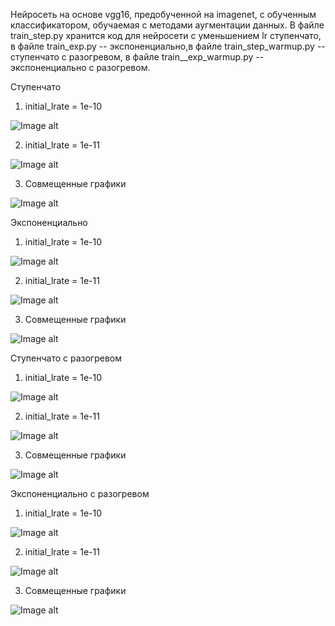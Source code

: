 Нейросеть на основе vgg16, предобученной на imagenet, с обученным классификатором, обучаемая с методами аугментации данных. В файле train_step.py хранится код для нейросети с уменьшением lr ступенчато, в файле train_exp.py -- экспоненциально,в файле train_step_warmup.py -- ступенчато с разогревом, в файле train__exp_warmup.py -- экспоненциально с разогревом.

Ступенчато

1) initial_lrate = 1e-10

![Image alt](https://github.com/samsdimko/SMOMI5/blob/master/step-10.png)

2) initial_lrate = 1e-11

![Image alt](https://github.com/samsdimko/SMOMI5/blob/master/step-11.png)

3) Совмещенные графики

![Image alt](https://github.com/samsdimko/SMOMI5/blob/master/step.png)

Экспоненциально

1) initial_lrate = 1e-10

![Image alt](https://github.com/samsdimko/SMOMI5/blob/master/exp-10.png)

2) initial_lrate = 1e-11

![Image alt](https://github.com/samsdimko/SMOMI5/blob/master/exp-11.png)

3) Совмещенные графики

![Image alt](https://github.com/samsdimko/SMOMI5/blob/master/exp.png)

Ступенчато с разогревом

1) initial_lrate = 1e-10

![Image alt](https://github.com/samsdimko/SMOMI5/blob/master/step_warm-10.png)

2) initial_lrate = 1e-11

![Image alt](https://github.com/samsdimko/SMOMI5/blob/master/step_warm-11.png)

3) Совмещенные графики

![Image alt](https://github.com/samsdimko/SMOMI5/blob/master/step_warm.png)

Экспоненциально с разогревом

1) initial_lrate = 1e-10

![Image alt](https://github.com/samsdimko/SMOMI5/blob/master/exp_warm-10.png)

2) initial_lrate = 1e-11

![Image alt](https://github.com/samsdimko/SMOMI5/blob/master/exp_warm-11.png)

3) Совмещенные графики

![Image alt](https://github.com/samsdimko/SMOMI5/blob/master/exp_warm.png)





